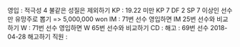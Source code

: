 영입	: 적극성 4 불같은 성질은 제외하기
KP	: 19.22 미만 KP 7 DF 2 SP 7 이상인 선수만 유망주로 뽑기 => 5,000,000 won
IM	: 71번 선수 영입하면 IM 25번 선수와 비교하기
W	: 71번 선수 영입하면 W 65번 선수와 비교하기
CD	: 
해고	: 69번 선수 2018-04-28 해고하기
직원	: 

